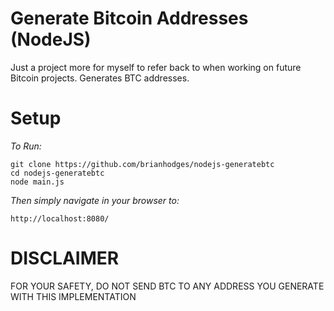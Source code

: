 # Generate Bitcoin Addresses (NodeJS)
Just a project more for myself to refer back to when working on future Bitcoin projects. Generates BTC addresses.

# Setup
*To Run:*
  ```
  git clone https://github.com/brianhodges/nodejs-generatebtc
  cd nodejs-generatebtc
  node main.js
  ```
*Then simply navigate in your browser to:* 
 
    http://localhost:8080/

# DISCLAIMER
FOR YOUR SAFETY, DO NOT SEND BTC TO ANY ADDRESS YOU GENERATE WITH THIS IMPLEMENTATION
